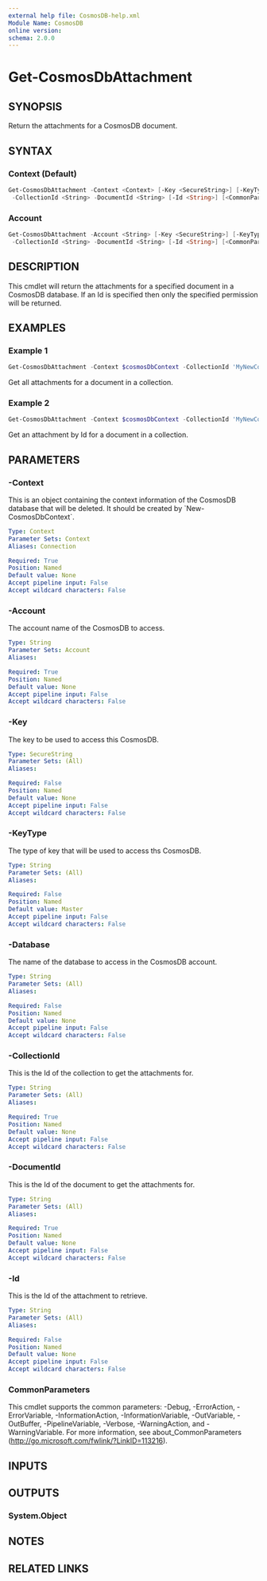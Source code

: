 ```yaml
---
external help file: CosmosDB-help.xml
Module Name: CosmosDB
online version:
schema: 2.0.0
---
```


# Get-CosmosDbAttachment

## SYNOPSIS

Return the attachments for a CosmosDB document.

## SYNTAX

### Context (Default)

```powershell
Get-CosmosDbAttachment -Context <Context> [-Key <SecureString>] [-KeyType <String>] [-Database <String>]
 -CollectionId <String> -DocumentId <String> [-Id <String>] [<CommonParameters>]
```

### Account

```powershell
Get-CosmosDbAttachment -Account <String> [-Key <SecureString>] [-KeyType <String>] [-Database <String>]
 -CollectionId <String> -DocumentId <String> [-Id <String>] [<CommonParameters>]
```

## DESCRIPTION

This cmdlet will return the attachments for a specified document
in a CosmosDB database.
If an Id is specified then only the specified permission will be returned.

## EXAMPLES

### Example 1

```powershell
Get-CosmosDbAttachment -Context $cosmosDbContext -CollectionId 'MyNewCollection' -DocumentId 'ac12345'
```

Get all attachments for a document in a collection.

### Example 2

```powershell
Get-CosmosDbAttachment -Context $cosmosDbContext -CollectionId 'MyNewCollection' -DocumentId 'ac12345' -Id 'image_1'
```

Get an attachment by Id for a document in a collection.

## PARAMETERS

### -Context

This is an object containing the context information of the CosmosDB database
that will be deleted. It should be created by \`New-CosmosDbContext\`.

```yaml
Type: Context
Parameter Sets: Context
Aliases: Connection

Required: True
Position: Named
Default value: None
Accept pipeline input: False
Accept wildcard characters: False
```

### -Account

The account name of the CosmosDB to access.

```yaml
Type: String
Parameter Sets: Account
Aliases:

Required: True
Position: Named
Default value: None
Accept pipeline input: False
Accept wildcard characters: False
```

### -Key

The key to be used to access this CosmosDB.

```yaml
Type: SecureString
Parameter Sets: (All)
Aliases:

Required: False
Position: Named
Default value: None
Accept pipeline input: False
Accept wildcard characters: False
```

### -KeyType

The type of key that will be used to access ths CosmosDB.

```yaml
Type: String
Parameter Sets: (All)
Aliases:

Required: False
Position: Named
Default value: Master
Accept pipeline input: False
Accept wildcard characters: False
```

### -Database

The name of the database to access in the CosmosDB account.

```yaml
Type: String
Parameter Sets: (All)
Aliases:

Required: False
Position: Named
Default value: None
Accept pipeline input: False
Accept wildcard characters: False
```

### -CollectionId

This is the Id of the collection to get the attachments for.

```yaml
Type: String
Parameter Sets: (All)
Aliases:

Required: True
Position: Named
Default value: None
Accept pipeline input: False
Accept wildcard characters: False
```

### -DocumentId

This is the Id of the document to get the attachments for.

```yaml
Type: String
Parameter Sets: (All)
Aliases:

Required: True
Position: Named
Default value: None
Accept pipeline input: False
Accept wildcard characters: False
```

### -Id

This is the Id of the attachment to retrieve.

```yaml
Type: String
Parameter Sets: (All)
Aliases:

Required: False
Position: Named
Default value: None
Accept pipeline input: False
Accept wildcard characters: False
```

### CommonParameters

This cmdlet supports the common parameters: -Debug, -ErrorAction, -ErrorVariable, -InformationAction, -InformationVariable, -OutVariable, -OutBuffer, -PipelineVariable, -Verbose, -WarningAction, and -WarningVariable.
For more information, see about_CommonParameters (http://go.microsoft.com/fwlink/?LinkID=113216).

## INPUTS

## OUTPUTS

### System.Object

## NOTES

## RELATED LINKS
